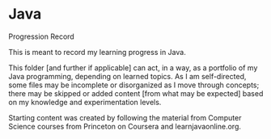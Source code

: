 # Java
 Progression Record

This is meant to record my learning progress in Java.

This folder [and further if applicable] can act, in a way, as a portfolio of my Java programming, depending on learned topics. As I am self-directed, some files may be incomplete or disorganized as I move through concepts; there may be skipped or added content [from what may be expected] based on my knowledge and experimentation levels.

Starting content was created by following the material from Computer Science courses from Princeton on Coursera and learnjavaonline.org.
